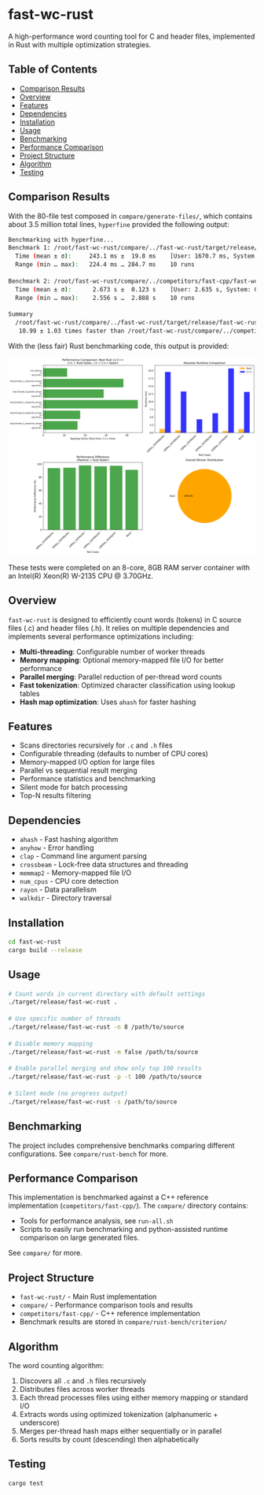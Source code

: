 # fast-wc-rust

A high-performance word counting tool for C and header files, implemented in Rust with multiple optimization strategies.

## Table of Contents

- [Comparison Results](#comparison-results)
- [Overview](#overview)
- [Features](#features)
- [Dependencies](#dependencies)
- [Installation](#installation)
- [Usage](#usage)
- [Benchmarking](#benchmarking)
- [Performance Comparison](#performance-comparison)
- [Project Structure](#project-structure)
- [Algorithm](#algorithm)
- [Testing](#testing)

## Comparison Results

With the 80-file test composed in `compare/generate-files/`, which contains about 3.5 million total lines, `hyperfine` provided the following output:
```bash
Benchmarking with hyperfine...
Benchmark 1: /root/fast-wc-rust/compare/../fast-wc-rust/target/release/fast-wc-rust ./generated_input/
  Time (mean ± σ):     243.1 ms ±  19.8 ms    [User: 1670.7 ms, System: 29.5 ms]
  Range (min … max):   224.4 ms … 284.7 ms    10 runs
 
Benchmark 2: /root/fast-wc-rust/compare/../competitors/fast-cpp/fast-wc ./generated_input/
  Time (mean ± σ):      2.673 s ±  0.123 s    [User: 2.635 s, System: 0.038 s]
  Range (min … max):    2.556 s …  2.888 s    10 runs
 
Summary
  /root/fast-wc-rust/compare/../fast-wc-rust/target/release/fast-wc-rust ./generated_input/ ran
   10.99 ± 1.03 times faster than /root/fast-wc-rust/compare/../competitors/fast-cpp/fast-wc ./generated_input/
```

With the (less fair) Rust benchmarking code, this output is provided:

<img src="compare/rust-bench/benchmark_comparison.png" alt="Benchmark Comparison" width="700">

These tests were completed on an 8-core, 8GB RAM server container with an Intel(R) Xeon(R) W-2135 CPU @ 3.70GHz.

## Overview

`fast-wc-rust` is designed to efficiently count words (tokens) in C source files (.c) and header files (.h). It relies on multiple dependencies and implements several performance optimizations including:

- **Multi-threading**: Configurable number of worker threads
- **Memory mapping**: Optional memory-mapped file I/O for better performance
- **Parallel merging**: Parallel reduction of per-thread word counts
- **Fast tokenization**: Optimized character classification using lookup tables
- **Hash map optimization**: Uses `ahash` for faster hashing

## Features

- Scans directories recursively for `.c` and `.h` files
- Configurable threading (defaults to number of CPU cores)
- Memory-mapped I/O option for large files
- Parallel vs sequential result merging
- Performance statistics and benchmarking
- Silent mode for batch processing
- Top-N results filtering

## Dependencies

- `ahash` - Fast hashing algorithm
- `anyhow` - Error handling
- `clap` - Command line argument parsing
- `crossbeam` - Lock-free data structures and threading
- `memmap2` - Memory-mapped file I/O
- `num_cpus` - CPU core detection
- `rayon` - Data parallelism
- `walkdir` - Directory traversal

## Installation

```bash
cd fast-wc-rust
cargo build --release
```

## Usage

```bash
# Count words in current directory with default settings
./target/release/fast-wc-rust .

# Use specific number of threads
./target/release/fast-wc-rust -n 8 /path/to/source

# Disable memory mapping
./target/release/fast-wc-rust -m false /path/to/source

# Enable parallel merging and show only top 100 results
./target/release/fast-wc-rust -p -t 100 /path/to/source

# Silent mode (no progress output)
./target/release/fast-wc-rust -s /path/to/source
```

## Benchmarking

The project includes comprehensive benchmarks comparing different configurations. See `compare/rust-bench` for more.

## Performance Comparison

This implementation is benchmarked against a C++ reference implementation (`competitors/fast-cpp/`). The `compare/` directory contains:

- Tools for performance analysis, see `run-all.sh`
- Scripts to easily run benchmarking and python-assisted runtime comparison on large generated files.

See `compare/` for more.

## Project Structure

- `fast-wc-rust/` - Main Rust implementation
- `compare/` - Performance comparison tools and results
- `competitors/fast-cpp/` - C++ reference implementation
- Benchmark results are stored in `compare/rust-bench/criterion/`

## Algorithm

The word counting algorithm:

1. Discovers all `.c` and `.h` files recursively
2. Distributes files across worker threads
3. Each thread processes files using either memory mapping or standard I/O
4. Extracts words using optimized tokenization (alphanumeric + underscore)
5. Merges per-thread hash maps either sequentially or in parallel
6. Sorts results by count (descending) then alphabetically

## Testing

```bash
cargo test
```
